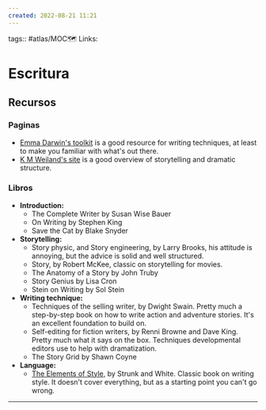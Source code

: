 ```yaml
---
created: 2022-08-21 11:21
---
```

tags:: #atlas/MOC🗺
Links: 
# Escritura

## Recursos
### Paginas
- [Emma Darwin's toolkit](https://emmadarwin.typepad.com/thisitchofwriting/resources.html) is a good resource for writing techniques, at least to make you familiar with what's out there.
- [K M Weiland's site](https://www.helpingwritersbecomeauthors.com/) is a good overview of storytelling and dramatic structure.

### Libros
- **Introduction:**
	- The Complete Writer by Susan Wise Bauer
	- On Writing by Stephen King
	- Save the Cat by Blake Snyder
- **Storytelling:**
	- Story physic, and Story engineering, by Larry Brooks, his attitude is annoying, but the advice is solid and well structured.
	- Story, by Robert McKee, classic on storytelling for movies.
	- The Anatomy of a Story by John Truby
	- Story Genius by Lisa Cron
	- Stein on Writing by Sol Stein
- **Writing technique:**
	- Techniques of the selling writer, by Dwight Swain. Pretty much a step-by-step book on how to write action and adventure stories. It's an excellent foundation to build on.
	- Self-editing for fiction writers, by Renni Browne and Dave King. Pretty much what it says on the box. Techniques developmental editors use to help with dramatization.
	- The Story Grid by Shawn Coyne
- **Language:**
	- [The Elements of Style,](http://www.jlakes.org/ch/web/The-elements-of-style.pdf) by Strunk and White. Classic book on writing style. It doesn't cover everything, but as a starting point you can't go wrong.
___
